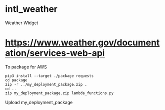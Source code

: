 # intl_weather
Weather Widget

https://www.weather.gov/documentation/services-web-api
=======
To package for AWS

```
pip3 install --target ./package requests
cd package
zip -r ../my_deployment_package.zip .
cd ..
zip my_deployment_package.zip lambda_functions.py
```

Upload my_deployment_package

